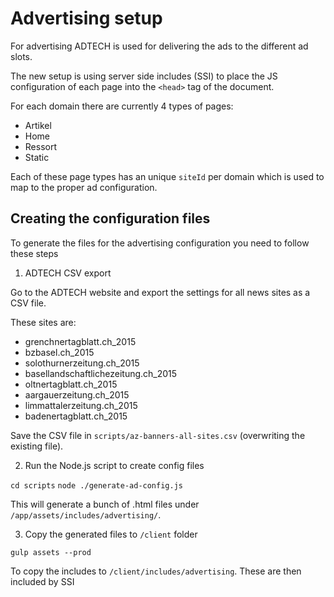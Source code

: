 # Advertising setup

For advertising ADTECH is used for delivering the ads to the different ad slots.

The new setup is using server side includes (SSI) to place the JS configuration of each page into the `<head>` tag of the document.

For each domain there are currently 4 types of pages:

* Artikel
* Home
* Ressort
* Static

Each of these page types has an unique `siteId` per domain which is used to map to the proper ad configuration.


## Creating the configuration files

To generate the files for the advertising configuration you need to follow these steps

1) ADTECH CSV export

Go to the ADTECH website and export the settings for all news sites as a CSV file.

These sites are:
* grenchnertagblatt.ch_2015
* bzbasel.ch_2015
* solothurnerzeitung.ch_2015
* basellandschaftlichezeitung.ch_2015
* oltnertagblatt.ch_2015
* aargauerzeitung.ch_2015
* limmattalerzeitung.ch_2015
* badenertagblatt.ch_2015

Save the CSV file in `scripts/az-banners-all-sites.csv` (overwriting the existing file).

2) Run the Node.js script to create config files

`cd scripts`
`node ./generate-ad-config.js`

This will generate a bunch of .html files under `/app/assets/includes/advertising/`.

3) Copy the generated files to `/client` folder

`gulp assets --prod`

To copy the includes to `/client/includes/advertising`.  These are then included by SSI

